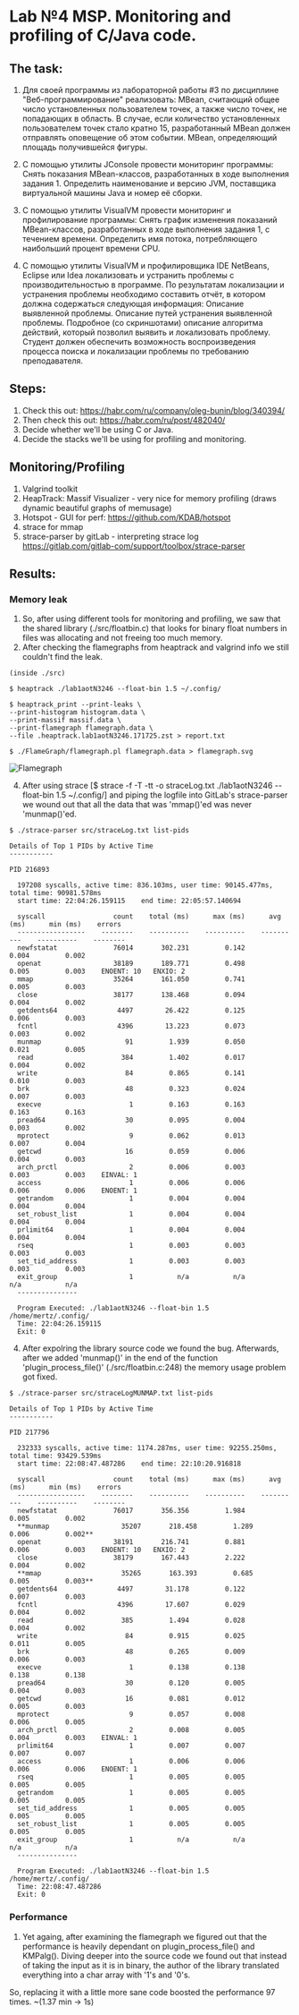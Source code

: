 # Lab №4 MSP. Monitoring and profiling of C/Java code.

## The task:

1. Для своей программы из лабораторной работы #3 по дисциплине "Веб-программирование" реализовать:
MBean, считающий общее число установленных пользователем точек, а также число точек, не попадающих в область. В случае, если количество установленных пользователем точек стало кратно 15, разработанный MBean должен отправлять оповещение об этом событии.
MBean, определяющий площадь получившейся фигуры.

2. С помощью утилиты JConsole провести мониторинг программы:
Снять показания MBean-классов, разработанных в ходе выполнения задания 1.
Определить наименование и версию JVM, поставщика виртуальной машины Java и номер её сборки.
3. С помощью утилиты VisualVM провести мониторинг и профилирование программы:
Снять график изменения показаний MBean-классов, разработанных в ходе выполнения задания 1, с течением времени.
Определить имя потока, потребляющего наибольший процент времени CPU.

4. С помощью утилиты VisualVM и профилировщика IDE NetBeans, Eclipse или Idea локализовать и устранить проблемы с производительностью в программе. По результатам локализации и устранения проблемы необходимо составить отчёт, в котором должна содержаться следующая информация:
Описание выявленной проблемы.
Описание путей устранения выявленной проблемы.
Подробное (со скриншотами) описание алгоритма действий, который позволил выявить и локализовать проблему.
Студент должен обеспечить возможность воспроизведения процесса поиска и локализации проблемы по требованию преподавателя.

## Steps:

1. Check this out: https://habr.com/ru/company/oleg-bunin/blog/340394/
2. Then check this out: https://habr.com/ru/post/482040/
3. Decide whether we'll be using C or Java.
4. Decide the stacks we'll be using for profiling and monitoring.

## Monitoring/Profiling 

1. Valgrind toolkit
2. HeapTrack: Massif Visualizer - very nice for memory profiling (draws dynamic beautiful graphs of memusage)
3. Hotspot - GUI for perf: https://github.com/KDAB/hotspot 
4. strace for mmap
5. strace-parser by gitLab - interpreting strace log https://gitlab.com/gitlab-com/support/toolbox/strace-parser


## Results:

### Memory leak
1. So, after using different tools for monitoring and profiling, we saw that the shared library (./src/floatbin.c) that looks for binary float numbers in files was allocating and not freeing too much memory.
2. After checking the flamegraphs from heaptrack and valgrind info we still couldn't find the leak.

>
    (inside ./src)

    $ heaptrack ./lab1aotN3246 --float-bin 1.5 ~/.config/

    $ heaptrack_print --print-leaks \
    --print-histogram histogram.data \
    --print-massif massif.data \
    --print-flamegraph flamegraph.data \
    --file .heaptrack.lab1aotN3246.171725.zst > report.txt

    $ ./FlameGraph/flamegraph.pl flamegraph.data > flamegraph.svg

![Flamegraph](./src/flamegraph.svg?raw=true "Flamegraph")

4. After using strace [$ strace -f -T -tt -o straceLog.txt ./lab1aotN3246 --float-bin 1.5 ~/.config/] and piping the logfile into GitLab's strace-parser we wound out that all the data that was 'mmap()'ed was never 'munmap()'ed.
>
    $ ./strace-parser src/straceLog.txt list-pids

    Details of Top 1 PIDs by Active Time
    -----------

    PID 216893

      197208 syscalls, active time: 836.103ms, user time: 90145.477ms, total time: 90981.578ms
      start time: 22:04:26.159115    end time: 22:05:57.140694

      syscall                 count    total (ms)      max (ms)      avg (ms)      min (ms)    errors
      -----------------    --------    ----------    ----------    ----------    ----------    --------
      newfstatat              76014       302.231         0.142         0.004         0.002
      openat                  38189       189.771         0.498         0.005         0.003    ENOENT: 10   ENXIO: 2
      mmap                    35264       161.050         0.741         0.005         0.003
      close                   38177       138.468         0.094         0.004         0.002
      getdents64               4497        26.422         0.125         0.006         0.003
      fcntl                    4396        13.223         0.073         0.003         0.002
      munmap                     91         1.939         0.050         0.021         0.005
      read                      384         1.402         0.017         0.004         0.002
      write                      84         0.865         0.141         0.010         0.003
      brk                        48         0.323         0.024         0.007         0.003
      execve                      1         0.163         0.163         0.163         0.163
      pread64                    30         0.095         0.004         0.003         0.002
      mprotect                    9         0.062         0.013         0.007         0.004
      getcwd                     16         0.059         0.006         0.004         0.003
      arch_prctl                  2         0.006         0.003         0.003         0.003    EINVAL: 1
      access                      1         0.006         0.006         0.006         0.006    ENOENT: 1
      getrandom                   1         0.004         0.004         0.004         0.004
      set_robust_list             1         0.004         0.004         0.004         0.004
      prlimit64                   1         0.004         0.004         0.004         0.004
      rseq                        1         0.003         0.003         0.003         0.003
      set_tid_address             1         0.003         0.003         0.003         0.003
      exit_group                  1           n/a           n/a           n/a           n/a
      ---------------

      Program Executed: ./lab1aotN3246 --float-bin 1.5 /home/mertz/.config/
      Time: 22:04:26.159115
      Exit: 0

4. After expolring the library source code we found the bug. Afterwards, after we added 'munmap()' in the end of the function 'plugin_process_file()' (./src/floatbin.c:248) the memory usage problem got fixed.
>
    $ ./strace-parser src/straceLogMUNMAP.txt list-pids

    Details of Top 1 PIDs by Active Time
    -----------

    PID 217796

      232333 syscalls, active time: 1174.287ms, user time: 92255.250ms, total time: 93429.539ms
      start time: 22:08:47.487286    end time: 22:10:20.916818

      syscall                 count    total (ms)      max (ms)      avg (ms)      min (ms)    errors
      -----------------    --------    ----------    ----------    ----------    ----------    --------
      newfstatat              76017       356.356         1.984         0.005         0.002
      **munmap                  35207       218.458         1.289         0.006         0.002**
      openat                  38191       216.741         0.881         0.006         0.003    ENOENT: 10   ENXIO: 2
      close                   38179       167.443         2.222         0.004         0.002
      **mmap                    35265       163.393         0.685         0.005         0.003**
      getdents64               4497        31.178         0.122         0.007         0.003
      fcntl                    4396        17.607         0.029         0.004         0.002
      read                      385         1.494         0.028         0.004         0.002
      write                      84         0.915         0.025         0.011         0.005
      brk                        48         0.265         0.009         0.006         0.003
      execve                      1         0.138         0.138         0.138         0.138
      pread64                    30         0.120         0.005         0.004         0.003
      getcwd                     16         0.081         0.012         0.005         0.003
      mprotect                    9         0.057         0.008         0.006         0.005
      arch_prctl                  2         0.008         0.005         0.004         0.003    EINVAL: 1
      prlimit64                   1         0.007         0.007         0.007         0.007
      access                      1         0.006         0.006         0.006         0.006    ENOENT: 1
      rseq                        1         0.005         0.005         0.005         0.005
      getrandom                   1         0.005         0.005         0.005         0.005
      set_tid_address             1         0.005         0.005         0.005         0.005
      set_robust_list             1         0.005         0.005         0.005         0.005
      exit_group                  1           n/a           n/a           n/a           n/a
      ---------------

      Program Executed: ./lab1aotN3246 --float-bin 1.5 /home/mertz/.config/
      Time: 22:08:47.487286
      Exit: 0

### Performance 
1. Yet againg, after examining the flamegraph we figured out that the performance is heavily dependant on plugin_process_file() and KMPalg().
Diving deeper into the source code we found out that instead of taking the input as it is in binary, the author of the library translated everything into a char array with '1's and '0's.

So, replacing it with a little more sane code boosted the performance 97 times. ~(1.37 min -> 1s)

